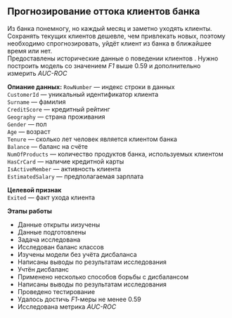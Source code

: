 ## Прогнозирование оттока клиентов банка  

Из банка понемногу, но каждый месяц и заметно уходять клиенты. 
Сохранять текущих клиентов дешевле, чем привлекать новых, поэтому  необходимо спрогнозировать, уйдёт клиент из банка в ближайшее время или нет.   
Предоставлены исторические данные о поведении клиентов . 
Нужно построить модель со значением *F1* выше 0.59 и дополнительно измерить *AUC-ROC*  

**Опиание данных:**
`RowNumber` — индекс строки в данных  
`CustomerId` — уникальный идентификатор клиента  
`Surname` — фамилия  
`CreditScore` — кредитный рейтинг  
`Geography` — страна проживания  
`Gender` — пол  
`Age` — возраст  
`Tenure` — сколько лет человек является клиентом банка  
`Balance` — баланс на счёте    
`NumOfProducts` — количество продуктов банка, используемых клиентом  
`HasCrCard` — наличие кредитной карты    
`IsActiveMember` — активность клиента  
`EstimatedSalary` — предполагаемая зарплата    

**Целевой признак**  
`Exited` — факт ухода клиента  

**Этапы работы**
- Данные открыты иизучены
- Данные подготовлены
- Задача исследована
- Исследован баланс классов
- Изучены модели без учёта дисбаланса
- Написаны выводы по результатам исследования
- Учтён дисбаланс
- Применено несколько способов борьбы с дисбалансом
- Написаны выводы по результатам исследования
- Проведено тестирование
- Удалось достичь *F1*-меры не менее 0.59
- Исследована метрика *AUC-ROC*
